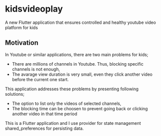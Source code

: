 # kidsvideoplay

A new Flutter application that ensures controlled and healthy youtube video platform for kids

## Motivation

In Youtube or similar applications, there are two main problems for kids; 

- There are millions of channels in Youtube. Thus, blocking specific channels is not enough,
- The avarage view duration is very small, even they click another video before the current one start.

This application addresses these problems by presenting following solutions;

- The option to list only the videos of selected channels, 
- The blocking time can be choosen to prevent going back or clicking another video in that time period

This is a Flutter application and I use provider for state management shared_preferences for persisting 
data.  

